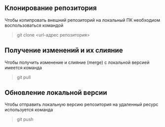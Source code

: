 ## Клонирование репозитория
Чтобы копипровать внешний репозиторий на локальный ПК необходиом воспользоваться командой
>git clone <url-адрес репозитория>
## Получение изменений и их слияние
Чтобы получить изменение и слияние (merge) с локальной версией имеется команда
>git pull
## Обновление локальной версии
Чтобы отправить локальную версию репозитория на удаленный ресурс используется команда
>git push
